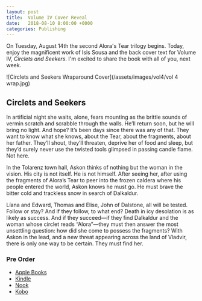 ```yaml
---
layout: post
title:  Volume IV Cover Reveal
date:   2018-08-10 8:00:00 +0000
categories: Publishing
---
```


On Tuesday, August 14th the second Alora's Tear trilogy begins. Today, enjoy the magnificent work of Isis Sousa and the back cover text for Volume IV, *Circlets and Seekers*. I'm excited to share the book with all of you, next week.

![Circlets and Seekers Wraparound Cover](/assets/images/vol4/vol 4 wrap.jpg)

## Circlets and Seekers

In artificial night she waits, alone, fears mounting as the brittle sounds of vermin scratch and scrabble through the walls. He’ll return soon, but he will bring no light. And hope? It’s been days since there was any of that. They want to know what she knows, about the Tear, about the fragments, about her father. They’ll shout, they’ll threaten, deprive her of food and sleep, but they’d surely never use the twisted tools glimpsed in passing candle flame. Not here.

In the Tolarenz town hall, Askon thinks of nothing but the woman in the vision. His city is not itself. He is not himself. After seeing her, after using the fragments of Alora’s Tear to peer into the frozen caldera where his people entered the world, Askon knows he must go. He must brave the bitter cold and trackless snow in search of Dalkaldur.

Líana and Edward, Thomas and Elise, John of Dalstone, all will be tested. Follow or stay? And if they follow, to what end? Death in icy desolation is as likely as success. And if they succeed—if they find Dalkaldur and the woman whose circlet reads “Alora”—they must then answer the most unsettling question: how did she come to possess the fragments? With Askon in the lead, and a new threat appearing across the land of Vladvir, there is only one way to be certain. They must find her.

### Pre Order

- [Apple Books](https://geo.itunes.apple.com/us/book/circlets-and-seekers/id1422535320?mt=11)
- [Kindle](https://amzn.to/2OpoyzY)
- [Nook](https://www.barnesandnoble.com/w/circlets-and-seekers-nathan-barham/1129191454?ean=2940161699225)
- [Kobo](https://www.kobo.com/us/en/ebook/circlets-and-seekers)
